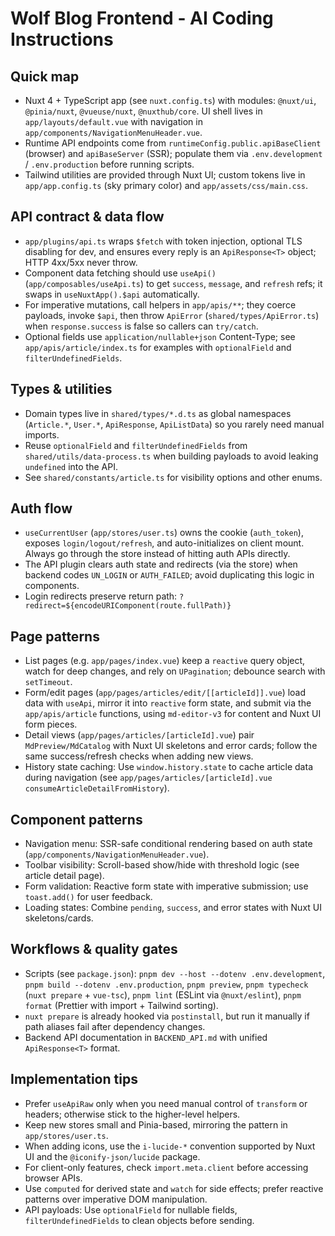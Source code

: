 # Wolf Blog Frontend - AI Coding Instructions

## Quick map

- Nuxt 4 + TypeScript app (see `nuxt.config.ts`) with modules: `@nuxt/ui`, `@pinia/nuxt`, `@vueuse/nuxt`, `@nuxthub/core`. UI shell lives in `app/layouts/default.vue` with navigation in `app/components/NavigationMenuHeader.vue`.
- Runtime API endpoints come from `runtimeConfig.public.apiBaseClient` (browser) and `apiBaseServer` (SSR); populate them via `.env.development` / `.env.production` before running scripts.
- Tailwind utilities are provided through Nuxt UI; custom tokens live in `app/app.config.ts` (sky primary color) and `app/assets/css/main.css`.

## API contract & data flow

- `app/plugins/api.ts` wraps `$fetch` with token injection, optional TLS disabling for dev, and ensures every reply is an `ApiResponse<T>` object; HTTP 4xx/5xx never throw.
- Component data fetching should use `useApi()` (`app/composables/useApi.ts`) to get `success`, `message`, and `refresh` refs; it swaps in `useNuxtApp().$api` automatically.
- For imperative mutations, call helpers in `app/apis/**`; they coerce payloads, invoke `$api`, then throw `ApiError` (`shared/types/ApiError.ts`) when `response.success` is false so callers can `try/catch`.
- Optional fields use `application/nullable+json` Content-Type; see `app/apis/article/index.ts` for examples with `optionalField` and `filterUndefinedFields`.

## Types & utilities

- Domain types live in `shared/types/*.d.ts` as global namespaces (`Article.*`, `User.*`, `ApiResponse`, `ApiListData`) so you rarely need manual imports.
- Reuse `optionalField` and `filterUndefinedFields` from `shared/utils/data-process.ts` when building payloads to avoid leaking `undefined` into the API.
- See `shared/constants/article.ts` for visibility options and other enums.

## Auth flow

- `useCurrentUser` (`app/stores/user.ts`) owns the cookie (`auth_token`), exposes `login/logout/refresh`, and auto-initializes on client mount. Always go through the store instead of hitting auth APIs directly.
- The API plugin clears auth state and redirects (via the store) when backend codes `UN_LOGIN` or `AUTH_FAILED`; avoid duplicating this logic in components.
- Login redirects preserve return path: `?redirect=${encodeURIComponent(route.fullPath)}`

## Page patterns

- List pages (e.g. `app/pages/index.vue`) keep a `reactive` query object, watch for deep changes, and rely on `UPagination`; debounce search with `setTimeout`.
- Form/edit pages (`app/pages/articles/edit/[[articleId]].vue`) load data with `useApi`, mirror it into `reactive` form state, and submit via the `app/apis/article` functions, using `md-editor-v3` for content and Nuxt UI form pieces.
- Detail views (`app/pages/articles/[articleId].vue`) pair `MdPreview/MdCatalog` with Nuxt UI skeletons and error cards; follow the same success/refresh checks when adding new views.
- History state caching: Use `window.history.state` to cache article data during navigation (see `app/pages/articles/[articleId].vue` `consumeArticleDetailFromHistory`).

## Component patterns

- Navigation menu: SSR-safe conditional rendering based on auth state (`app/components/NavigationMenuHeader.vue`).
- Toolbar visibility: Scroll-based show/hide with threshold logic (see article detail page).
- Form validation: Reactive form state with imperative submission; use `toast.add()` for user feedback.
- Loading states: Combine `pending`, `success`, and error states with Nuxt UI skeletons/cards.

## Workflows & quality gates

- Scripts (see `package.json`): `pnpm dev --host --dotenv .env.development`, `pnpm build --dotenv .env.production`, `pnpm preview`, `pnpm typecheck` (`nuxt prepare` + `vue-tsc`), `pnpm lint` (ESLint via `@nuxt/eslint`), `pnpm format` (Prettier with import + Tailwind sorting).
- `nuxt prepare` is already hooked via `postinstall`, but run it manually if path aliases fail after dependency changes.
- Backend API documentation in `BACKEND_API.md` with unified `ApiResponse<T>` format.

## Implementation tips

- Prefer `useApiRaw` only when you need manual control of `transform` or headers; otherwise stick to the higher-level helpers.
- Keep new stores small and Pinia-based, mirroring the pattern in `app/stores/user.ts`.
- When adding icons, use the `i-lucide-*` convention supported by Nuxt UI and the `@iconify-json/lucide` package.
- For client-only features, check `import.meta.client` before accessing browser APIs.
- Use `computed` for derived state and `watch` for side effects; prefer reactive patterns over imperative DOM manipulation.
- API payloads: Use `optionalField` for nullable fields, `filterUndefinedFields` to clean objects before sending.
